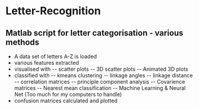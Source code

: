 # Letter-Recognition

## Matlab script for letter categorisation - various methods

- A data set of letters A-Z is loaded
- various features extracted
- visualised with
-- scatter plots
-- 3D scatter plots
-- Animated 3D plots
- classified with
-- kmeans clustering
-- linkage angles
-- linkage distance
-- correlation matrices
-- principle component analysis
-- Covarience matrices
-- Nearest mean classification
-- Machine Learning & Neural Net (Too much for my computers to handle)
- confusion matrices calculated and plotted

